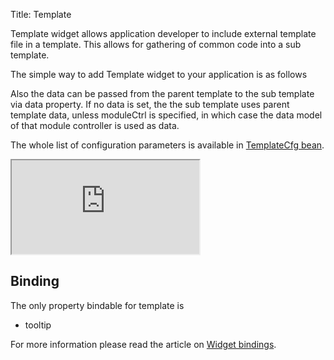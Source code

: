 Title: Template

Template widget allows application developer to include external template file in a template. This allows for gathering of common code into a sub template.

The simple way to add Template widget to your application is as follows

<script src='http://snippets.ariatemplates.com/snippets/github.com/ariatemplates/documentation-code/snippets/widgets/template/Snippet.tpl?tag=wgtTemplateSnippet1&lang=at&outdent=true'></script>

Also the data can be passed from the parent template to the sub template via data property.
If no data is set, the the sub template uses parent template data, unless moduleCtrl is specified, in which case the data model of that module controller is used as data.

<script src='http://snippets.ariatemplates.com/snippets/github.com/ariatemplates/documentation-code/snippets/widgets/template/Snippet.tpl?tag=wgtTemplateSnippet2&lang=at&outdent=true'></script>

The whole list of configuration parameters is available in [TemplateCfg bean](http://ariatemplates.com/api/#aria.widgets.CfgBeans:TemplateCfg).

<iframe class='samples' src='http://snippets.ariatemplates.com/samples/github.com/ariatemplates/documentation-code/samples/widgets/template/' ></iframe>

## Binding

The only property bindable for template is

* tooltip

For more information please read the article on [Widget bindings](widget_bindings).